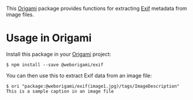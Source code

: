 This [Origami](https://weborigami) package provides functions for extracting [Exif](https://en.wikipedia.org/wiki/Exif) metadata from image files.

# Usage in Origami

Install this package in your [Origami](https://weborigami.org) project:

```console
$ npm install --save @weborigami/exif
```

You can then use this to extract Exif data from an image file:

```console
$ ori "package:@weborigami/exif(image1.jpg)/tags/ImageDescription"
This is a sample caption in an image file
```
